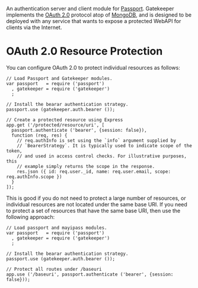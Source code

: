 An authentication server and client module for [Passport](http://passportjs.org/).
Gatekeeper implements the [OAuth 2.0](http://oauth.net/2/) protocol atop of 
[MongoDB](https://www.mongodb.org/), and is designed to be deployed with any service 
that wants to expose a protected WebAPI for clients via the Internet.

OAuth 2.0 Resource Protection
==============================

You can configure OAuth 2.0 to protect individual resources as follows:

```
// Load Passport and Gatekeeper modules.
var passport   = require ('passport')
  , gatekeeper = require ('gatekeeper')
  ;

// Install the bearar authentication strategy.
passport.use (gatekeeper.auth.bearer ());

// Create a protected resource using Express
app.get ('/protected/resource/uri', [
  passport.authenticate ('bearer', {session: false}),
  function (req, res) {
    // req.authInfo is set using the `info` argument supplied by
    // `BearerStrategy`. It is typically used to indicate scope of the token,
    // and used in access control checks. For illustrative purposes, this
    // example simply returns the scope in the response.
    res.json ({ id: req.user._id, name: req.user.email, scope: req.authInfo.scope })
  }
]);
```

This is good if you do not need to protect a large number of resources, or individual 
resources are not located under the same base URI. If you need to protect a set of 
resources that have the same base URI, then use the following approach:

```
// Load passport and mayipass modules.
var passport   = require ('passport')
  , gatekeeper = require ('gatekeeper')
  ;

// Install the bearar authentication strategy.
passport.use (gatekeeper.auth.bearer ());

// Protect all routes under /baseuri
app.use ('/baseuri', passport.authenticate ('bearer', {session: false}));
```

